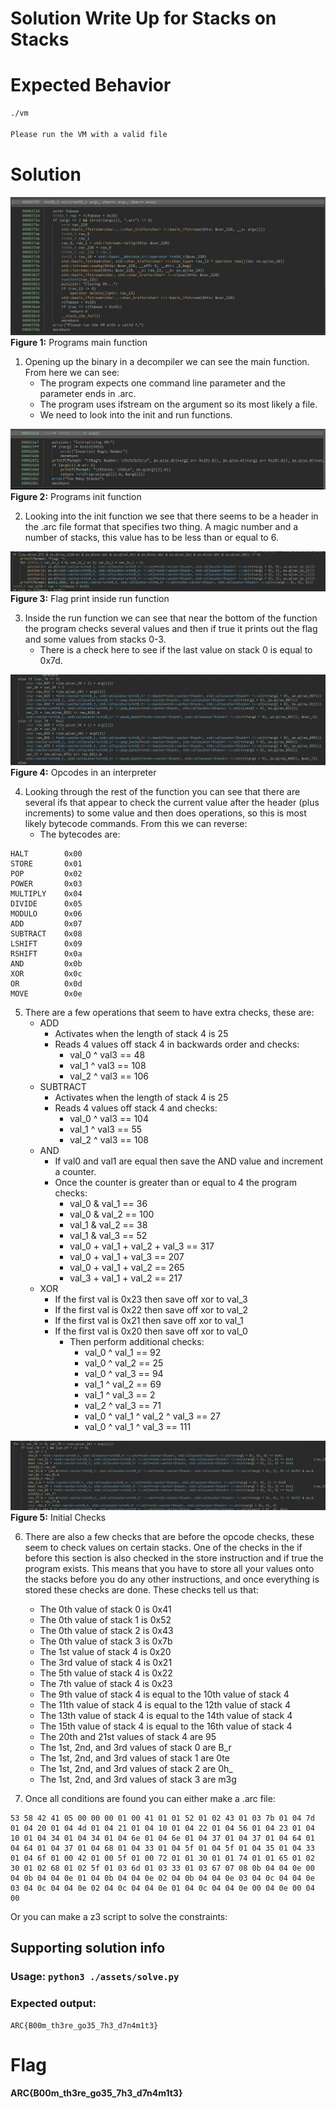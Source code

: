 # Solution Write Up for Stacks on Stacks
# Expected Behavior


```bash
./vm 

Please run the VM with a valid file
```

# Solution

![main function](assets/images/main.PNG)
**Figure 1:** Programs main function

1. Opening up the binary in a decompiler we can see the main function. From here we can see:
	-  The program expects one command line parameter and the parameter ends in .arc.
	- The program uses ifstream on the argument so its most likely a file.
	- We need to look into the init and run functions.


![init function](assets/images/init.PNG)
**Figure 2:** Programs init function

2. Looking into the init function we see that there seems to be a header in the .arc file format that specifies two thing. A magic number and a number of stacks, this value has to be less than or equal to 6.


![flag check](assets/images/flag_check.PNG)
**Figure 3:** Flag print inside run function

3. Inside the run function we can see that near the bottom of the function the program checks several values and then if true it prints out the flag and some values from stacks 0-3.
	- There is a check here to see if the last value on stack 0 is equal to 0x7d.


![opcodes](assets/images/opcodes.PNG)
**Figure 4:** Opcodes in an interpreter

4. Looking through the rest of the function you can see that there are several ifs that appear to check the current value after the header (plus increments) to some value and then does operations, so this is most likely bytecode commands. From this we can reverse:
	- The bytecodes are:

```
HALT        0x00
STORE       0x01
POP         0x02
POWER       0x03
MULTIPLY    0x04
DIVIDE      0x05
MODULO      0x06
ADD         0x07
SUBTRACT    0x08
LSHIFT      0x09
RSHIFT      0x0a
AND         0x0b
XOR         0x0c
OR          0x0d
MOVE        0x0e
```

 
5. There are a few operations that seem to have extra checks, these are:
	- ADD
		- Activates when the length of stack 4 is 25
		- Reads 4 values off stack 4 in backwards order and checks:
			- val_0 ^ val3 == 48
			- val_1 ^ val3 == 108
			- val_2 ^ val3 == 106
	- SUBTRACT
		- Activates when the length of stack 4 is 25
		- Reads 4 values off stack 4 and checks:
			- val_0 ^ val3 == 104
			- val_1 ^ val3 == 55
			- val_2 ^ val3 == 108
	- AND
		- If val0 and val1 are equal then save the AND value and increment a counter.
		- Once the counter is greater than or equal to 4 the program checks:
			- val_0 & val_1 == 36
			- val_0 & val_2 == 100
			- val_1 & val_2 == 38
			- val_1 & val_3 == 52
			- val_0 + val_1 + val_2 + val_3 == 317
			- val_0 + val_1 + val_3 == 207
			- val_0 + val_1 + val_2 == 265
			- val_3 + val_1 + val_2 == 217
	- XOR
		- If the first val is 0x23 then save off xor to val_3
		- If the first val is 0x22 then save off xor to val_2
		- If the first val is 0x21 then save off xor to val_1
		- If the first val is 0x20 then save off xor to val_0
			- Then perform additional checks:
				- val_0 ^ val_1 == 92
				- val_0 ^ val_2 == 25
				- val_0 ^ val_3 == 94
				- val_1 ^ val_2 == 69
				- val_1 ^ val_3 == 2
				- val_2 ^ val_3 == 71
				- val_0 ^ val_1 ^ val_2 ^ val_3 == 27
				- val_0 ^ val_1 ^ val_3 == 111


![initial checks](assets/images/initial_checks.PNG)
**Figure 5:** Initial Checks

6. There are also a few checks that are before the opcode checks, these seem to check values on certain stacks. One of the checks in the if before this section is also checked in the store instruction and if true the program exists. This means that you have to store all your values onto the stacks before you do any other instructions, and once everything is stored these checks are done. These checks tell us that:
	- The 0th value of stack 0 is 0x41
	- The 0th value of stack 1 is 0x52
	- The 0th value of stack 2 is 0x43
	- The 0th value of stack 3 is 0x7b
	- The 1st value of stack 4 is 0x20
	- The 3rd value of stack 4 is 0x21
	- The 5th value of stack 4 is 0x22
	- The 7th value of stack 4 is 0x23
	- The 9th value of stack 4 is equal to the 10th value of stack 4
	- The 11th value of stack 4 is equal to the 12th value of stack 4
	- The 13th value of stack 4 is equal to the 14th value of stack 4
	- The 15th value of stack 4 is equal to the 16th value of stack 4
	- The 20th and 21st values of stack 4 are 95
	- The 1st, 2nd, and 3rd values of stack 0 are B_r
	- The 1st, 2nd, and 3rd values of stack 1 are 0te
	- The 1st, 2nd, and 3rd values of stack 2 are 0h_
	- The 1st, 2nd, and 3rd values of stack 3 are m3g

7. Once all conditions are found you can either make a .arc file:

```
53 58 42 41 05 00 00 00 01 00 41 01 01 52 01 02 43 01 03 7b 01 04 7d 01 04 20 01 04 4d 01 04 21 01 04 10 01 04 22 01 04 56 01 04 23 01 04 10 01 04 34 01 04 34 01 04 6e 01 04 6e 01 04 37 01 04 37 01 04 64 01 04 64 01 04 37 01 04 68 01 04 33 01 04 5f 01 04 5f 01 04 35 01 04 33 01 04 6f 01 00 42 01 00 5f 01 00 72 01 01 30 01 01 74 01 01 65 01 02 30 01 02 68 01 02 5f 01 03 6d 01 03 33 01 03 67 07 08 0b 04 04 0e 00 04 0b 04 04 0e 01 04 0b 04 04 0e 02 04 0b 04 04 0e 03 04 0c 04 04 0e 03 04 0c 04 04 0e 02 04 0c 04 04 0e 01 04 0c 04 04 0e 00 04 0e 00 04 00
```

Or you can make a z3 script to solve the constraints:

## Supporting solution info

### Usage: ```python3 ./assets/solve.py```

### Expected output:

```
ARC{B00m_th3re_go35_7h3_d7n4m1t3}
```


# Flag
[//]: <> (Add the flag below)
**ARC{B00m_th3re_go35_7h3_d7n4m1t3}**
